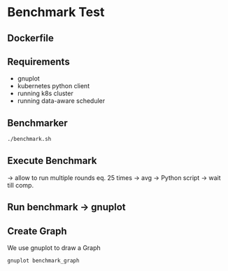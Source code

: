 # Benchmark Test

## Dockerfile

## Requirements

- gnuplot
- kubernetes python client
- running k8s cluster
- running data-aware scheduler


## Benchmarker

```bash
./benchmark.sh
```

## Execute Benchmark

-> allow to run multiple rounds eq. 25 times -> avg
-> Python script ->  wait till comp.

## Run benchmark -> gnuplot

## Create Graph

We use gnuplot to draw a Graph

```bash
gnuplot benchmark_graph
```
